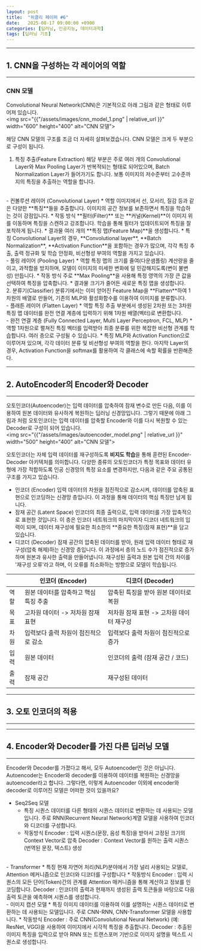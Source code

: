 ```yaml
---
layout: post
title:  "위클리 페이퍼 #6"
date:   2025-08-17 09:00:00 +0900
categories: [딥러닝, 인공지능, 데이터과학]
tags: [딥러닝 기초]
---
```

---
## 1. CNN을 구성하는 각 레이어의 역할
---

### CNN 모델
Convolutional Neural Network(CNN)은 기본적으로 아래 그림과 같은 형태로 이루어져 있습니다.
<br>
<img src="{{"/assets/images/cnn_model_1.png" | relative_url }}" width="600" height="400" alt="CNN 모델">

해당 CNN 모델의 구조를 조금 더 자세히 살펴보겠습니다. CNN 모델은 크게 두 부분으로 구성이 됩니다.
1. 특징 추출(Feature Extraction)
해당 부분은 주로 여러 개의 Convolutional Layer와 Max Pooling Layer가 반복적되는 형태로 되어있으며, Batch Normalization Layer가 들어가기도 합니다.
보통 이미지의 저수준부터 고수준까지의 특징을 추출하는 역할을 합니다.
<br>
- 컨볼루션 레이어 (Convolutional Layer)
  * 역할 
  이미지에서 선, 모서리, 질감 등과 같은 다양한 **특징**들을 추출합니다. 이미지의 공간 정보를 보존하면서 특징을 학습하는 것이 강점입니다.
  * 작동 방식
  **필터(Filter)** 또는 **커널(Kernel)**이 이미지 위를 이동하며 특징을 스캔하고 강조합니다. 학습을 통해 필터가 업데이트되어 특징을 잘 포착하게 됩니다.
  * 결과물
  여러 개의 **특징 맵(Feature Map)**을 생성합니다.
  * 특징
  Convolutional Layer의 경우, **Convolutional layer**, **Batch Normalization**, **Activation Function**을 포함하는 경우가 많으며, 각각 특징 추출, 출력 정규화 및 학습 안정화, 비선형성 부여의 역할을 가지고 있습니다.
<br>
- 풀링 레이어 (Pooling Layer)
  * 역할
  특징 맵의 크기를 줄여(다운샘플링) 계산량을 줄이고, 과적합을 방지하며, 모델이 이미지의 미세한 변화에 덜 민감해지도록(변이 불변성) 만듭니다.
  * 작동 방식 
  주로 **Max Pooling**을 사용해 특정 영역의 가장 큰 값을 선택하여 특징을 압축합니다.
  * 결과물
  크기가 줄어든 새로운 특징 맵을 생성합니다.
  <br>
2. 분류기(Classifier)
분류기에서는 이미 얻어진 Feature Map을 **Flatten**하여 1차원의 배열로 만들어, 기존의 MLP와 활성화함수를 이용하여 이미지를 분류합니다.
<br>
- 플래튼 레이어 (Flatten Layer)
  * 역할
  특징 추출 부분에서 생성된 2차원 또는 3차원 특징 맵 데이터를 완전 연결 계층에 입력하기 위해 1차원 배열(벡터)로 변환합니다.
<br>
- 완전 연결 계층 (Fully Connected Layer, Multi Layer Perceptron, FCL, MLP)
  * 역할
   1차원으로 펼쳐진 특징 벡터를 입력받아 최종 분류를 위한 복잡한 비선형 관계를 학습합니다. 여러 층으로 구성될 수 있습니다.
  * 특징
  MLP와 Activation Function으로 이루어져 있으며, 각각 데이터 분류 및 비선형성 부여의 역할을 한다. 마지막 Layer의 경우, Activation Function을 softmax를 활용하여 각 클래스에 속할 확률을 반환해준다. 
    


---
## 2. AutoEncoder의 Encoder와 Decoder
---
오토인코더(Autoencoder)는 입력 데이터를 압축하여 잠재 변수로 만든 다음, 이를 이용하여 원본 데이터와 유사하게 복원하는 딥러닝 신경망입니다.
그렇기 때문에 아래 그림과 처럼 오토인코더는 입력 데이터를 압축할 Encoder와 이를 다시 복원할 수 있는 Decoder로 구성이 되어 있습니다.
<br>
<img src="{{"/assets/images/autoencoder_model.png" | relative_url }}" width="500" height="400" alt="CNN 모델">

오토인코더는 자체 입력 데이터를 재구성하도록 **비지도 학습**을 통해 훈련된 Encoder-Decoder 아키텍처를 의미합니다. 다양한 종류의 오토인코더가 특정 목표와 데이터 유형에 가장 적합하도록 인공 신경망의 특정 요소를 변경하지만, 다음과 같은 주요 공통된 구조를 가지고 있습니다.

- 인코더 (Encoder)
입력 데이터의 차원을 점진적으로 감소시켜, 데이터를 압축된 표현으로 인코딩하는 신경망 층입니다. 이 과정을 통해 데이터의 핵심 특징만 남게 됩니다.
- 잠재 공간 (Latent Space)
인코더의 최종 출력으로, 입력 데이터를 가장 압축적으로 표현한 것입니다. 이 층은 인코더 네트워크의 마지막이자 디코더 네트워크의 입력이 되며, 데이터 재구성에 필요한 최소한의 **중요한 특징(잠재 표현)**을 담고 있습니다.
- 디코더 (Decoder)
잠재 공간의 압축된 데이터를 받아, 원래 입력 데이터 형태로 재구성(압축 해제)하는 신경망 층입니다. 이 과정에서 층의 노드 수가 점진적으로 증가하며 원본과 유사한 출력을 만들어냅니다. 재구성된 출력과 원본 입력 간의 차이를 '재구성 오류'라고 하며, 이 오류를 최소화하는 방향으로 모델이 학습됩니다.

|  | 	인코더 (Encoder)         | 	디코더 (Decoder)            |
|--|------------------------|---------------------------|
| 역할 | 	원본 데이터를 압축하고 핵심 특징 추출 | 	압축된 특징을 받아 원본 데이터로 복원    |
| 목표 | 	고차원 데이터 -> 저차원 잠재 표현  | 	저차원 잠재 표현 -> 고차원 데이터 재구성 |
| 차원 | 	입력보다 출력 차원이 점진적으로 감소  | 	입력보다 출력 차원이 점진적으로 증가     |
| 입력 | 	원본 데이터                | 인코더의 출력 (잠재 공간 / 코드)      |
| 출력 | 	잠재 공간                 | 	재구성된 데이터                 |

---
## 3. 오토 인코더의 적용
---
 


---
## 4. Encoder와 Decoder를 가진 다른 딥러닝 모델
---
Encoder와 Decoder를 가졌다고 해서, 모두 Autoencoder인 것은 아닙니다. Autoencoder는 Encoder와 decoder를 이용하여 데이터를 복원하는 신경망을 autoencoder라고 합니다. 그렇다면, 이렇게 Autoencoder 이외에 encoder와 decoder로 이루어진 모델은 어떠한 것이 있을까요?
<br>
- Seq2Seq 모델
  * 특징
  시퀀스 데이터를 다른 형태의 시퀀스 데이터로 변환하는 데 사용되는 모델 입니다. 주로 RNN(Recurrent Neural Network)계열 모델을 사용하여 인코더와 디코더를 구성합니다.
  * 작동방식
  Encoder : 입력 시퀀스(문장, 음성 특징)을 받아서 고정된 크기의 Context Vector로 압축
  Decoder : Context Vector를 원하는 출력 시퀀스(번역된 문장, 텍스트) 생성
<br>
- Transformer
  * 특징
  현재 자연어 처리(NLP)분야에서 가장 널리 사용되는 모델로, Attention 메커니즘으로 인코더와 디코더를 구성합니다
  * 작동방식
  Encoder : 입력 시퀀스의 모든 단어(Token)간의 관계를 Attention 매커니즘을 통해 계산하고 정보를 인코딩합니다.
  Decoder : 인코더의 출력과 현재까지 생성된 출력 토큰들을 바탕으로 다음 출력 토큰을 예측하며 시퀀스를 생성합니다.
<br>
- 이미지 캡션 모델
  * 특징
  이미지 데이터를 이용하여 이를 설명하는 시퀀스 데이터로 변환하는 데 사용되는 모델입니다. 주로 CNN-RNN, CNN-Transformer 모델을 사용합니다.
  * 작동방식
  Encoder : 주로 CNN(Convolutional Neural Network) (예: ResNet, VGG)을 사용하여 이미지에서 시각적 특징을 추출합니다.
  Decoder : 추출된 이미지 특징을 입력으로 받아 RNN 또는 트랜스포머 기반으로 이미지 설명을 텍스트 시퀀스로 생성합니다.